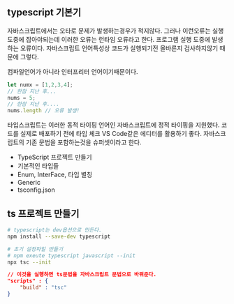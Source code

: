 ## typescript 기본기
자바스크립트에서는 오타로 문제가 발생하는경우가 적지않다. 그러나 이런오류는  실행도중에 잡아야되는데 이러한 오류는 런타임 오류라고 한다. 프로그램 실행 도중에 발생하는 오류이다.
자바스크립트 언어특성상 코드가 실행되기전 올바른지  검사하지않기 때문에 그렇다.

컴파일언어가 아니라 인터프리터 언어이기때문이다.
```js
let numx = [1,2,3,4];
// 한참 지난 후...
nums = 5;
// 한참 지난 후....
nums.length // 오류 발생!
```
타입스크립트는 이러한 동적 타이핑 언어인 자바스크립트에 정적 타이핑을 지원했다. 코드를 실제로 배포하기 전에 타입 체크 VS Code같은 에디터를 활용하기 좋다.
자바스크립트의 기존 문법을 포함하는것을 슈퍼셋이라고 한다.
- TypeScript 프로젝트 만들기
- 기본적인 타입들
- Enum,  InterFace, 타입 별칭
- Generic
- tsconfig.json
## ts 프로젝트 만들기
```bash
# typescript는 dev옵션으로 만든다.
npm install --save-dev typescript
```
```bash
# 초기 설정파일 만들기
# npm exeute typescript javascript --init
npx tsc --init
```
```json
// 이것을 실행하면 ts문법을 자바스크립트 문법으로 바꿔준다.
"scripts" : {
	"build" : "tsc"
}
```